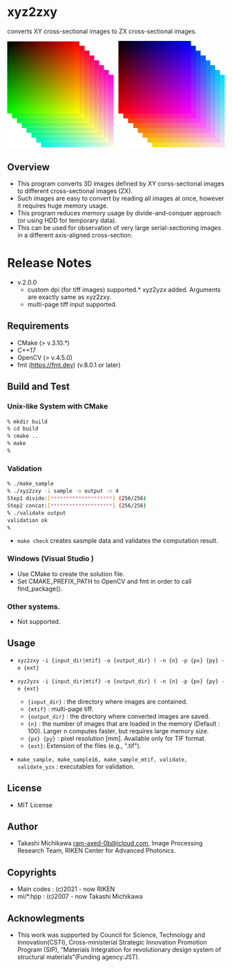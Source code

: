# xyz2zxy

converts XY cross-sectional images to ZX cross-sectional images.

![Teaser image of xyz2zxy](xyz2zxy_teaser.png "Example of the result.")


## Overview
* This program converts 3D images defined by XY corss-sectional images to different cross-sectional images (ZX).
* Such images are easy to convert by reading all images at once, however it requires huge memory usage. 
* This program reduces memory usage by  divide-and-conquer approach (or using HDD for temporary data).
* This can be used for observation of very large serial-sectioning images in a different axis-aligned cross-section.

# Release Notes
* v.2.0.0 
  * custom dpi (for tiff images) supported.* xyz2yzx added. Arguments are exactly same as xyz2zxy.
  * multi-page tiff input supported.

## Requirements

* CMake (> v.3.10.*)
* C++17
* OpenCV (> v.4.5.0)
* fmt (https://fmt.dev) (v.8.0.1 or later)  

## Build and Test 
### Unix-like System with CMake 
```bash
% mkdir build
% cd build
% cmake ..
% make  
%
```

### Validation

```bash
% ./make_sample 
% ./xyz2zxy -i sample -o output -n 4
Step1 divide:[********************] (256/256)
Step2 concat:[********************] (256/256)
% ./validate output
validation ok
%
```

* ``make check`` creates sasmple data and validates the computation result.

### Windows (Visual Studio )

* Use CMake to create the solution file.
* Set CMAKE_PREFIX_PATH to OpenCV and fmt in order to call find_package().

### Other systems.

* Not supported.

## Usage

* ``xyz2zxy -i {input_dir|mtif} -o {output_dir} ( -n {n} -p {px} {py} -e {ext} ``
* ``xyz2yzx -i {input_dir|mtif} -o {output_dir} ( -n {n} -p {px} {py} -e {ext} ``
  * ``{input_dir}`` : the directory where images are contained.
  * ``{mtif}`` : multi-page tiff.
  * ``{output_dir}`` : the directory where converted images are saved.
  * ``{n}`` : the number of images that are loaded in the memory (Default : 100). Larger n computes faster, but requires
    large memory size.
  * ``{px} {py}`` : pixel resolution [mm]. Available only for TIF format.
  * ``{ext}``: Extension of the files (e.g., ".tif").

* ``make_sample, make_sample16, make_sample_mtif, validate, validate_yzx`` : executables for validation.
## License 
* MIT License
## Author
* Takashi Michikawa <ram-axed-0b@icloud.com>, Image Processing Research Team, RIKEN Center for Advanced Photonics.
## Copyrights 
* Main codes : (c)2021 - now RIKEN
* mi/*.hpp : (c)2007 - now Takashi Michikawa
## Acknowlegments
* This work was supported by Council for Science, Technology and Innovation(CSTI), Cross-ministerial Strategic Innovation Promotion Program (SIP), “Materials Integration for revolutionary design system of structural materials”(Funding agency:JST).
